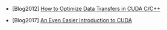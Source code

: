 - [Blog2012] [How to Optimize Data Transfers in CUDA C/C++](https://devblogs.nvidia.com/how-optimize-data-transfers-cuda-cc/)

- [Blog2017] [An Even Easier Introduction to CUDA](https://devblogs.nvidia.com/even-easier-introduction-cuda/)
